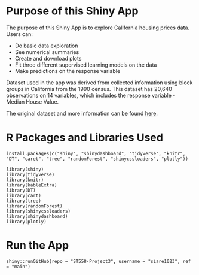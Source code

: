 # Purpose of this Shiny App
The purpose of this Shiny App is to explore California housing prices data. Users can:

* Do basic data exploration
* See numerical summaries
* Create and download plots
* Fit three different supervised learning models on the data
* Make predictions on the response variable

Dataset used in the app was derived from collected information using block groups in California from the 1990 census. This dataset has 20,640 observations on 14 variables, which includes the response variable - Median House Value.

The original dataset and more information can be found [here](https://www.kaggle.com/fedesoriano/california-housing-prices-data-extra-features).

# R Packages and Libraries Used
```
install.packages(c("shiny", "shinydashboard", "tidyverse", "knitr", "DT", "caret", "tree", "randomForest", "shinycssloaders", "plotly"))

library(shiny)
library(tidyverse)
library(knitr)
library(kableExtra)
library(DT)
library(cart)
library(tree)
library(randomForest)
library(shinycssloaders)
library(shinydashboard)
library(plotly)
```

# Run the App
```
shiny::runGitHub(repo = "ST558-Project3", username = "siare1023", ref = "main")
```



